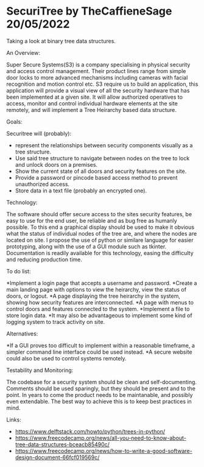 # SecuriTree                                                             by TheCaffieneSage 20/05/2022
Taking a look at binary tree data structures.

An Overview:

Super Secure Systems(S3) is a company specialising in physical security and access control management. Their product lines range from
simple door locks to more advanced mechanisms including cameras with facial recognition and motion control etc.
S3 require us to build an application, this application will provide a visual view of all the security hardware that has been implemented
at a given site. It will allow authorized operatives to access, monitor and control individual hardware elements at the site remotely, and
will implement a Tree Heirarchy based data structure.

Goals:

Securitree will (probably):
 * represent the relationships between security components visually as a tree structure.
 * Use said tree structure to navigate between nodes on the tree to lock and unlock doors on a premises.
 * Show the current state of all doors and security features on the site.
 * Provide a password or pincode based access method to prevent unauthorized access.
 * Store data in a text file (probably an encrypted one).

Technology:

The software should offer secure access to the sites security features, be easy to use for the end user, be reliable and as bug free as humanly
possible. To this end a graphical display should be used to make it obvious what the status of individual nodes of the tree are, and where the nodes are located
on site.
 I propose the use of python or similare language for easier prototyping, along with the use of a GUI module such as tkinter. Documentation is readily available 
 for this technology, easing the difficulty and reducing production time.
 
 To do list:
 
 *Implement a login page that accepts a username and password.
 *Create a main landing page with options to view the heirarchy, view the status of doors, or logout.
 *A page displaying the tree heirarchy in the system, showing how security features are interconnected.
 *A page with menus to control doors and features connected to the system.
 *Implement a file to store login data.
 *It may also be advantageous to implement some kind of logging system to track activity on site.

Alternatives:

*If a GUI proves too difficult to implement within a reasonable timeframe, a simpler command line
interface could be used instead. 
*A secure website could also be used to control systems remotely.

Testability and Monitoring:

 The codebase for a security system should be clean and self-documenting. Comments should be used sparingly, 
 but they should be present and to the point. In years to come the product needs to be maintanable, and
 possibly even extendable. The best way to achieve this is to keep best practices in mind. 
  

Links:
 * https://www.delftstack.com/howto/python/trees-in-python/
 * https://www.freecodecamp.org/news/all-you-need-to-know-about-tree-data-structures-bceacb85490c/
 * https://www.freecodecamp.org/news/how-to-write-a-good-software-design-document-66fcf019569c/
